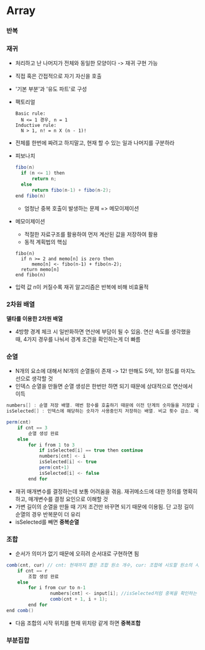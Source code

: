 # Array

### 반복

### 재귀

- 처리하고 난 나머지가 전체와 동일한 모양이다 -> 재귀 구현 가능
- 직접 혹은 간접적으로 자기 자신을 호출
- '기본 부분'과 '유도 파트'로 구성

- 팩토리얼

  ```
  Basic rule:
  	N <= 1 경우, n = 1
  Inductive rule:
  	N > 1, n! = n X (n - 1)!
  ```

- 전체를 한번에 짜려고 하지말고, 현재 할 수 있는 일과 나머지를 구분하라

- 피보나치

  ```java
  fibo(n)
  	if (n <= 1) then
  		return n;
  	else
  		return fibo(n-1) + fibo(n-2);
  end fibo(n)
  ```

  - 엄청난 중복 호출이 발생하는 문제 => 메모이제이션

- 메모이제이션

  - 적절한 자료구조를 활용하여 먼저 계산된 값을 저장하여 활용
  - 동적 계획법의 핵심

  ```
  fibo(n)
  	if n >= 2 and memo[n] is zero then
  		memo[n] <- fibo(n-1) + fibo(n-2);
  	return memo[n]
  end fibo(n)
  ```

- 입력 값 n이 커질수록 재귀 알고리즘은 반복에 비해 비효율적



### 2차원 배열

**델타를 이용한 2차원 배열**

- 4방향 경계 체크 시 일반화하면 연산에 부담이 될 수 있음. 연산 속도를 생각했을 때, 4가지 경우를 나눠서 경계 조건을 확인하는게 더 빠름



### 순열

- N개의 요소에 대해서 N!개의 순열들이 존재 -> 12! 만해도 5억, 10! 정도를 마지노선으로 생각할 것
- 인덱스 순열을 만들면 순열 생성은 한번만 하면 되기 때문에 상대적으로 연산에서 이득

```java
numbers[] : 순열 저장 배열. 매번 함수를 호출하기 때문에 이전 단계의 숫자들을 저장할 공간이 필요
isSelected[] : 인덱스에 해당하는 숫자가 사용중인지 저장하는 배열. 비교 횟수 감소. 메모리 사용

perm(cnt)
	if cnt == 3
		순열 생성 완료
	else
		for i from 1 to 3
			if isSelected[i] == true then continue
			numbers[cnt] <- i
			isSelected[i] <- true
			perm(cnt+1)
			isSelected[i] <- false
		end for
```

- 재귀 매개변수를 결정하는데 보통 어려움을 겪음. 재귀메소드에 대한 정의를 명확히 하고, 매개변수를 결정 요인으로 이해할 것
- 가변 길이의 순열을 만들 때 기저 조건만 바꾸면 되기 때문에 이용됨. 단 고정 길이 순열의 경우 반복문이 더 유리
- isSelected를 빼면 **중복순열**

### 조합

- 순서가 의미가 없기 때문에 오히려 순서대로 구현하면 됨

```java
comb(cnt, cur) // cnt: 현재까지 뽑은 조합 원소 개수, cur: 조합에 시도할 원소의 시작 인덱스
	if cnt == r
		조합 생성 완료
	else
		for i from cur to n-1
				numbers[cnt] <- input[i]; //isSelected처럼 중복을 확인하는 과정이 필요 없음
				comb(cnt + 1, i + 1);
		end for
end comb()
```

- 다음 조합의 시작 위치를 현재 위치랑 같게 하면 **중복조합**

### 부분집합

